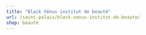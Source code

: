 ```yaml
---
title: "Black Vénus institut de beauté"
url: /saint-palais/black-venus-institut-de-beaute/
shop: beauté
---
```

